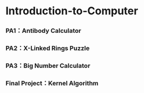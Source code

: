 # Introduction-to-Computer
### PA1：Antibody Calculator
### PA2：X-Linked Rings Puzzle
### PA3：Big Number Calculator
### Final Project：Kernel Algorithm
